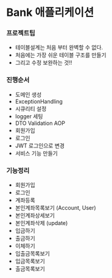 # Bank 애플리케이션

### 프로젝트팁
- 테이블설계는 처음 부터 완벽할 수 없다.
- 처음에는 가장 쉬운 테이블 구조를 만들기
- 그리고 수정 보완하는 것!!

### 진행순서
- 도메인 생성
- ExceptionHandling
- 시큐리티 설정
- logger 세팅
- DTO Validation AOP
- 회원가입
- 로그인
- JWT 로그인으로 변경
- 서비스 기능 만들기

### 기능정리
- 회원가입
- 로그인
- 계좌등록
- 본인계좌목록보기 (Account, User)
- 본인계좌상세보기
- 본인계좌삭제 (update)
- 입금하기
- 출금하기
- 이체하기
- 입출금목록보기
- 입금목록보기
- 출금목록보기
